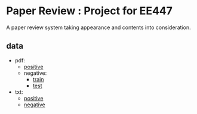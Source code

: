 # Paper Review : Project for EE447
A paper review system taking appearance and contents into consideration. 
## data

- pdf:
    - [positive](https://jbox.sjtu.edu.cn/l/5odMoI)
    - negative:
        - [train](https://jbox.sjtu.edu.cn/l/I5102o)
        - [test](https://jbox.sjtu.edu.cn/l/xncutz)
- txt:
    - [positive](https://jbox.sjtu.edu.cn/l/J5z6BQ)
    - [negative](https://jbox.sjtu.edu.cn/l/uoaCO7)